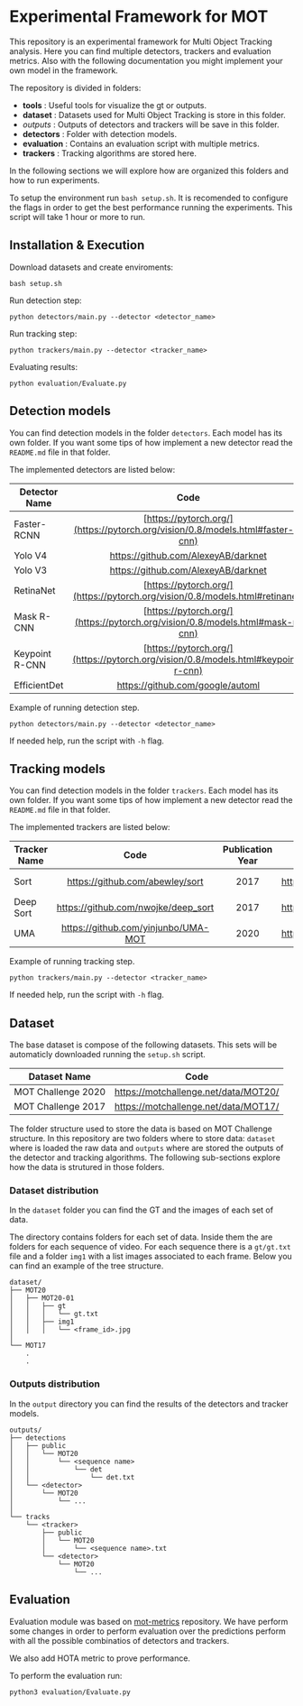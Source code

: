 
# Experimental Framework for MOT

This repository is an experimental framework for Multi Object Tracking analysis. Here you can find multiple detectors, trackers and evaluation metrics. Also with the following documentation you might implement your own model in the framework.

The repository is divided in folders:

- **tools** : Useful tools for visualize the gt or outputs.
- **dataset** : Datasets used for Multi Object Tracking is store in this folder.
- _outputs_ : Outputs of detectors and trackers will be save in this folder.
- **detectors** : Folder with detection models.
- **evaluation** : Contains an evaluation script with multiple metrics.
- **trackers** : Tracking algorithms are stored here.

In the following sections we will explore how are organized this folders and how to run experiments.

To setup the environment run `bash setup.sh`. It is recomended to configure the flags in order to get the best performance running the experiments. This script will take 1 hour or more to run.

## Installation & Execution

Download datasets and create enviroments:
```
bash setup.sh
```

Run detection step:
```
python detectors/main.py --detector <detector_name>
```

Run tracking step:
```
python trackers/main.py --detector <tracker_name>
```

Evaluating results:
```
python evaluation/Evaluate.py
```

## Detection models

You can find detection models in the folder `detectors`. Each model has its own folder. If you want some tips of how implement a new detector read the `README.md` file in that folder.

The implemented detectors are listed below:

| Detector Name | Code                                | Publication Year | Publication                      |
| ------------- |:-----------------------------------:|:----------------:|:--------------------------------:|
| Faster-RCNN   | [https://pytorch.org/](https://pytorch.org/vision/0.8/models.html#faster-r-cnn) | 2016             | https://arxiv.org/abs/1506.01497 |
| Yolo V4       | https://github.com/AlexeyAB/darknet | 2020             | https://arxiv.org/abs/2004.10934 |
| Yolo V3       | https://github.com/AlexeyAB/darknet | 2018             | https://arxiv.org/abs/1804.02767 |
| RetinaNet     | [https://pytorch.org/](https://pytorch.org/vision/0.8/models.html#retinanet) | 2018             | https://arxiv.org/abs/1708.02002 |
| Mask R-CNN    | [https://pytorch.org/](https://pytorch.org/vision/0.8/models.html#mask-r-cnn) | 2018             | https://arxiv.org/abs/1703.06870 |
| Keypoint R-CNN | [https://pytorch.org/](https://pytorch.org/vision/0.8/models.html#keypoint-r-cnn) |              |  |
| EfficientDet  | https://github.com/google/automl    | 2020             | https://arxiv.org/abs/1911.09070 |


Example of running detection step.
```
python detectors/main.py --detector <detector_name>
```
If needed help, run the script with `-h` flag.



## Tracking models

You can find detection models in the folder `trackers`. Each model has its own folder. If you want some tips of how implement a new detector read the `README.md` file in that folder.

The implemented trackers are listed below:

| Tracker Name  | Code                                | Publication Year | Publication                      | Journal |Type   |
| ------------- |:-----------------------------------:|:----------------:|:--------------------------------:|:-------:| ------ |
| Sort          | https://github.com/abewley/sort     | 2017             | https://arxiv.org/abs/1602.00763 | IEEE Conference | Online |
| Deep Sort     | https://github.com/nwojke/deep_sort | 2017             | https://arxiv.org/abs/1703.07402 | IEEE Conference | Online |
| UMA           | https://github.com/yinjunbo/UMA-MOT | 2020             | https://arxiv.org/abs/2003.11291 | CVPR | Online |


Example of running tracking step.
```
python trackers/main.py --detector <tracker_name>
```
If needed help, run the script with `-h` flag.


## Dataset

The base dataset is compose of the following datasets. This sets will be automaticly downloaded running the `setup.sh` script.

| Dataset Name       | Code                                 |
| ------------------ |:------------------------------------:|
| MOT Challenge 2020 | https://motchallenge.net/data/MOT20/ |
| MOT Challenge 2017 | https://motchallenge.net/data/MOT17/ |


The folder structure used to store the data is based on MOT Challenge structure. In this repository are two folders where to store data: `dataset` where is loaded the raw data and `outputs` where are stored the outputs of the detector and tracking algorithms. The following sub-sections explore how the data is strutured in those folders.


### Dataset distribution

In the `dataset` folder you can find the GT and the images of each set of data.

The directory contains folders for each set of data. Inside them the are folders for each sequence of video. For each sequence there is a `gt/gt.txt` file and a folder `img1` with a list images associated to each frame. Below you can find an example of the tree structure.

```
dataset/
├── MOT20
│   ├── MOT20-01
│   │   ├── gt
│   │   │   └── gt.txt
│   │   ├── img1
│   │   │   └── <frame_id>.jpg
│
└── MOT17
    .
    .
```

### Outputs distribution

In the `output` directory you can find the results of the detectors and tracker models.

```
outputs/
├── detections
│   ├── public
│   │   └── MOT20
│   │       └── <sequence name>
│   │           └── det
│   │               └── det.txt
│   └── <detector>
│       └── MOT20
│           └── ...
│
└── tracks
    └── <tracker>
        ├── public
        │   └── MOT20
        │       └── <sequence name>.txt
        └── <detector>
            └── MOT20
                └── ...
```


## Evaluation

Evaluation module was based on [mot-metrics](https://github.com/cheind/py-motmetrics) repository. We have perform some changes in order to perform evaluation over the predictions perform with all the possible combinatios of detectors and trackers.

We also add HOTA metric to prove performance.


To perform the evaluation run:
```
python3 evaluation/Evaluate.py
```

